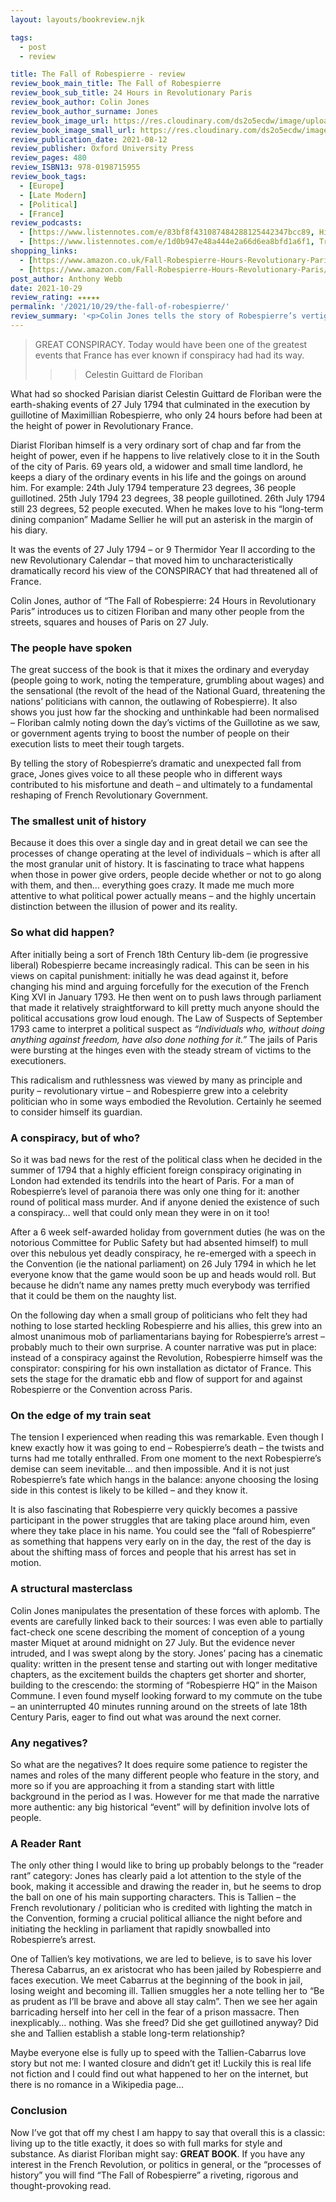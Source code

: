 ```yaml
---
layout: layouts/bookreview.njk

tags:
  - post
  - review

title: The Fall of Robespierre - review
review_book_main_title: The Fall of Robespierre
review_book_sub_title: 24 Hours in Revolutionary Paris
review_book_author: Colin Jones
review_book_author_surname: Jones
review_book_image_url: https://res.cloudinary.com/ds2o5ecdw/image/upload/acovers/0198715951.02._SCL_.jpg
review_book_image_small_url: https://res.cloudinary.com/ds2o5ecdw/image/upload/acovers/0198715951.02._SCM_.jpg
review_publication_date: 2021-08-12
review_publisher: Oxford University Press
review_pages: 480
review_ISBN13: 978-0198715955
review_book_tags:
  - [Europe]
  - [Late Modern]
  - [Political]
  - [France]
review_podcasts:
  - [https://www.listennotes.com/e/83bf8f431087484288125442347bcc89, History Extra podcast, Robespierre’s brutal downfall]
  - [https://www.listennotes.com/e/1d0b947e48a444e2a66d6ea8bfd1a6f1, Travels Through Time, Colin Jones The Fall of Robespierre (1794)]
shopping_links:
  - [https://www.amazon.co.uk/Fall-Robespierre-Hours-Revolutionary-Paris/dp/0198715951/, Amazon UK, Amazon UK book link]
  - [https://www.amazon.com/Fall-Robespierre-Hours-Revolutionary-Paris/dp/0198715951/, Amazon US, Amazon US book link]
post_author: Anthony Webb
date: 2021-10-29
review_rating: ★★★★★
permalink: '/2021/10/29/the-fall-of-robespierre/'
review_summary: '<p>Colin Jones tells the story of Robespierre’s vertiginous fall over the course of a single day: from the voice of the Revolution to its victim. It is fascinating to trace what happens when those in power give orders, people decide whether or not to go along with them, and then… everything goes crazy.</p><p>If you have any interest in the French Revolution, or politics in general, or the “processes of history” you will find The Fall of Robespierre a riveting, rigorous and thought-provoking read.</p>'
---
```

>GREAT CONSPIRACY. Today would have been one of the greatest events that France has ever known if conspiracy had had its way.
>>>
>>>Celestin Guittard de Floriban

What had so shocked Parisian diarist Celestin Guittard de Floriban were the earth-shaking events of 27 July 1794 that culminated in the execution by guillotine of Maximillian Robespierre, who only 24 hours before had been at the height of power in Revolutionary France.

Diarist Floriban himself is a very ordinary sort of chap and far from the height of power, even if he happens to live relatively close to it in the South of the city of Paris. 69 years old, a widower and small time landlord, he keeps a diary of the ordinary events in his life and the goings on around him. For example: 24th July 1794 temperature 23 degrees, 36 people guillotined. 25th July 1794 23 degrees, 38 people guillotined. 26th July 1794 still 23 degrees, 52 people executed. When he makes love to his “long-term dining companion” Madame Sellier he will put an asterisk in the margin of his diary.

It was the events of 27 July 1794 – or 9 Thermidor Year II according to the new Revolutionary Calendar – that moved him to uncharacteristically dramatically record his view of the CONSPIRACY that had threatened all of France.

Colin Jones, author of “The Fall of Robespierre: 24 Hours in Revolutionary Paris” introduces us to citizen Floriban and many other people from the streets, squares and houses of Paris on 27 July.

### The people have spoken

The great success of the book is that it mixes the ordinary and everyday (people going to work, noting the temperature, grumbling about wages) and the sensational (the revolt of the head of the National Guard, threatening the nations’ politicians with cannon, the outlawing of Robespierre). It also shows you just how far the shocking and unthinkable had been normalised – Floriban calmly noting down the day’s victims of the Guillotine as we saw, or government agents trying to boost the number of people on their execution lists to meet their tough targets.

By telling the story of Robespierre’s dramatic and unexpected fall from grace, Jones gives voice to all these people who in different ways contributed to his misfortune and death – and ultimately to a fundamental reshaping of French Revolutionary Government.

### The smallest unit of history

Because it does this over a single day and in great detail we can see the processes of change operating at the level of individuals – which is after all the most granular unit of history. It is fascinating to trace what happens when those in power give orders, people decide whether or not to go along with them, and then… everything goes crazy. It made me much more attentive to what political power actually means – and the highly uncertain distinction between the illusion of power and its reality.

### So what did happen?

After initially being a sort of French 18th Century lib-dem (ie progressive liberal) Robespierre became increasingly radical. This can be seen in his views on capital punishment: initially he was dead against it, before changing his mind and arguing forcefully for the execution of the French King XVI in January 1793. He then went on to push laws through parliament that made it relatively straightforward to kill pretty much anyone should the political accusations grow loud enough. The Law of Suspects of September 1793 came to interpret a political suspect as *“Individuals who, without doing anything against freedom, have also done nothing for it.”* The jails of Paris were bursting at the hinges even with the steady stream of victims to the executioners.

This radicalism and ruthlessness was viewed by many as principle and purity – revolutionary virtue – and Robespierre grew into a celebrity politician who in some ways embodied the Revolution. Certainly he seemed to consider himself its guardian.

### A conspiracy, but of who?

So it was bad news for the rest of the political class when he decided in the summer of 1794 that a highly efficient foreign conspiracy originating in London had extended its tendrils into the heart of Paris. For a man of Robespierre’s level of paranoia there was only one thing for it: another round of political mass murder. And if anyone denied the existence of such a conspiracy… well that could only mean they were in on it too!

After a 6 week self-awarded holiday from government duties (he was on the notorious Committee for Public Safety but had absented himself) to mull over this nebulous yet deadly conspiracy, he re-emerged with a speech in the Convention (ie the national parliament) on 26 July 1794 in which he let everyone know that the game would soon be up and heads would roll. But because he didn’t name any names pretty much everybody was terrified that it could be them on the naughty list.

On the following day when a small group of politicians who felt they had nothing to lose started heckling Robespierre and his allies, this grew into an almost unanimous mob of parliamentarians baying for Robespierre’s arrest – probably much to their own surprise. A counter narrative was put in place: instead of a conspiracy against the Revolution, Robespierre himself was the conspirator: conspiring for his own installation as dictator of France. This sets the stage for the dramatic ebb and flow of support for and against Robespierre or the Convention across Paris.

### On the edge of my train seat

The tension I experienced when reading this was remarkable. Even though I knew exactly how it was going to end – Robespierre’s death – the twists and turns had me totally enthralled. From one moment to the next Robespierre’s demise can seem inevitable… and then impossible. And it is not just Robespierre’s fate which hangs in the balance: anyone choosing the losing side in this contest is likely to be killed – and they know it.

It is also fascinating that Robespierre very quickly becomes a passive participant in the power struggles that are taking place around him, even where they take place in his name. You could see the “fall of Robespierre” as something that happens very early on in the day, the rest of the day is about the shifting mass of forces and people that his arrest has set in motion.

### A structural masterclass

Colin Jones manipulates the presentation of these forces with aplomb. The events are carefully linked back to their sources: I was even able to partially fact-check one scene describing the moment of conception of a young master Miquet at around midnight on 27 July. But the evidence never intruded, and I was swept along by the story. Jones’ pacing has a cinematic quality: written in the present tense and starting out with longer meditative chapters, as the excitement builds the chapters get shorter and shorter, building to the crescendo: the storming of “Robespierre HQ” in the Maison Commune. I even found myself looking forward to my commute on the tube – an uninterrupted 40 minutes running around on the streets of late 18th Century Paris, eager to find out what was around the next corner.

### Any negatives?

So what are the negatives? It does require some patience to register the names and roles of the many different people who feature in the story, and more so if you are approaching it from a standing start with little background in the period as I was. However for me that made the narrative more authentic: any big historical “event” will by definition involve lots of people.

### A Reader Rant

The only other thing I would like to bring up probably belongs to the “reader rant” category: Jones has clearly paid a lot attention to the style of the book, making it accessible and drawing the reader in, but he seems to drop the ball on one of his main supporting characters. This is Tallien – the French revolutionary / politician who is credited with lighting the match in the Convention, forming a crucial political alliance the night before and initiating the heckling in parliament that rapidly snowballed into Robespierre’s arrest.

One of Tallien’s key motivations, we are led to believe, is to save his lover Theresa Cabarrus, an ex aristocrat who has been jailed by Robespierre and faces execution. We meet Cabarrus at the beginning of the book in jail, losing weight and becoming ill. Tallien smuggles her a note telling her to “Be as prudent as I’ll be brave and above all stay calm”. Then we see her again barricading herself into her cell in the fear of a prison massacre. Then inexplicably… nothing. Was she freed? Did she get guillotined anyway? Did she and Tallien establish a stable long-term relationship?

Maybe everyone else is fully up to speed with the Tallien-Cabarrus love story but not me: I wanted closure and didn’t get it! Luckily this is real life not fiction and I could find out what happened to her on the internet, but there is no romance in a Wikipedia page…

### Conclusion

Now I’ve got that off my chest I am happy to say that overall this is a classic: living up to the title exactly, it does so with full marks for style and substance. As diarist Floriban might say: **GREAT BOOK**. If you have any interest in the French Revolution, or politics in general, or the “processes of history” you will find “The Fall of Robespierre” a riveting, rigorous and thought-provoking read.